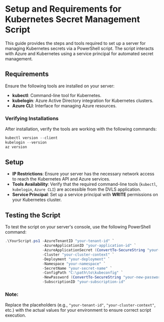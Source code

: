 # Setup and Requirements for Kubernetes Secret Management Script

This guide provides the steps and tools required to set up a server for managing Kubernetes secrets via a PowerShell script. The script interacts with Azure and Kubernetes using a service principal for automated secret management.

## Requirements
Ensure the following tools are installed on your server:

- **kubectl**: Command-line tool for Kubernetes.
- **kubelogin**: Azure Active Directory integration for Kubernetes clusters.
- **Azure CLI**: Interface for managing Azure resources.

### Verifying Installations

After installation, verify the tools are working with the following commands:
```powershell
kubectl version --client
kubelogin --version
az version
```

## Setup

- **IP Restrictions**: Ensure your server has the necessary network access to reach the Kubernetes API and Azure services.
- **Tools Availability**: Verify that the required command-line tools (`kubectl`, `kubelogin`, `Azure CLI`) are accessible from the DVLS application.
- **Service Principal**: Set up a service principal with **WRITE** permissions on your Kubernetes cluster.

## Testing the Script
To test the script on your server's console, use the following PowerShell command:

```powershell
.\YourScript.ps1 -AzureTenantID "your-tenant-id" `
                 -AzureApplicationID "your-application-id" `
                 -AzureApplicationSecret (ConvertTo-SecureString "your-client-secret" -AsPlainText -Force) `
                 -Cluster "your-cluster-context" `
                 -Deployment "your-deployment" `
                 -Namespace "your-namespace" `
                 -SecretName "your-secret-name" `
                 -ConfigPath "C:\path\to\kubeconfig" `
                 -NewPassword (ConvertTo-SecureString "your-new-password" -AsPlainText -Force) `
                 -SubscriptionID "your-subscription-id"
```
### Note:
Replace the placeholders (e.g., `"your-tenant-id"`, `"your-cluster-context"`, etc.) with the actual values for your environment to ensure correct script execution.
